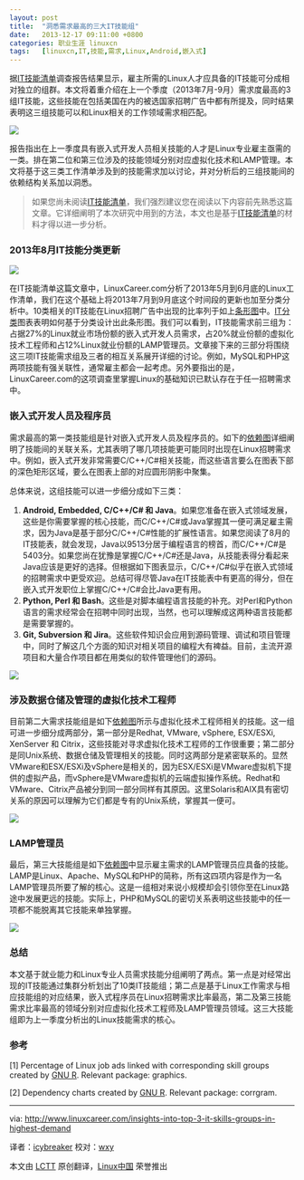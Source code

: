 ```yaml
---
layout: post
title:	"洞悉需求最高的三大IT技能组"
date:	2013-12-17 09:11:00 +0800 
categories:	职业生涯 linuxcn 
tags:	[linuxcn,IT,技能,需求,Linux,Android,嵌入式]
---
```



据[IT技能清单](http://www.linuxcareer.com/it-skill-sets)调查报告结果显示，雇主所需的Linux人才应具备的IT技能可分成相对独立的组群。本文将着重介绍在上一个季度（2013年7月-9月）需求度最高的3组IT技能，这些技能在包括美国在内的被选国家招聘广告中都有所提及，同时结果表明这三组技能可以和Linux相关的工作领域需求相匹配。


![](/Asserts/Images//attachment/album/201312/17/090605jy7mpwzmbgj5yxtm.png)


报告指出在上一季度具有嵌入式开发人员相关技能的人才是Linux专业雇主亟需的一类。排在第二位和第三位涉及的技能领域分别对应虚拟化技术和LAMP管理。本文将基于这三类工作清单涉及到的技能需求加以讨论，并对分析后的三组技能间的依赖结构关系加以洞悉。



> 
> 如果您尚未阅读[IT技能清单](http://www.linuxcareer.com/it-skill-sets)，我们强烈建议您在阅读以下内容前先熟悉这篇文章。它详细阐明了本次研究中用到的方法，本文也是基于[IT技能清单](http://www.linuxcareer.com/it-skill-sets)的材料才得以进一步分析。
> 
> 
> 


### 2013年8月IT技能分类更新


![](/Asserts/Images//attachment/album/201312/17/090621oq2szguko2ugq25b.png)


在IT技能清单这篇文章中，LinuxCareer.com分析了2013年5月到6月底的Linux工作清单，我们在这个基础上将2013年7月到9月底这个时间段的更新也加至分类分析中。10类相关的IT技能在Linux招聘广告中出现的比率列于如上[条形图](http://www.linuxcareer.com/it-skill-sets)中。[IT分类](http://www.linuxcareer.com/images/Linux_jobs_classification_jul_oct_2013.png)图表表明如何基于分类设计出此条形图。我们可以看到，IT技能需求前三组为：占据27%的Linux就业市场份额的嵌入式开发人员需求，占20%就业份额的虚拟化技术工程师和占12%Linux就业份额的LAMP管理员。文章接下来的三部分将围绕这三项IT技能需求组及三者的相互关系展开详细的讨论。例如，MySQL和PHP这两项技能有强关联性，通常雇主都会一起考虑。另外要指出的是，LinuxCareer.com的这项调查里掌握Linux的基础知识已默认存在于任一招聘需求中。


### 嵌入式开发人员及程序员


需求最高的第一类技能组是针对嵌入式开发人员及程序员的。如下的[依赖图](http://www.linuxcareer.com/images/Linux_jobs_classification_jul_oct_2013.png)详细阐明了技能间的关联关系，尤其表明了哪几项技能更可能同时出现在Linux招聘需求中。例如，嵌入式开发非常需要C/C++/C#相关技能，而这些语言要么在图表下部的深色矩形区域，要么在图表上部的对应圆形阴影中聚集。


总体来说，这组技能可以进一步细分成如下三类：


1. **Android, Embedded, C/C++/C# 和 Java**。如果您准备在嵌入式领域发展，这些是你需要掌握的核心技能，而C/C++/C#或Java掌握其一便可满足雇主需求，因为Java是基于部分C/C++/C#性能的扩展性语言。如果您阅读了8月的IT技能表，就会发现，Java以9513分居于编程语言的榜首，而C/C++/C#是5403分。如果您尚在犹豫是掌握C/C++/C#还是Java，从技能表得分看起来Java应该是更好的选择。但根据如下图表显示，C/C++/C#似乎在嵌入式领域的招聘需求中更受欢迎。总结可得尽管Java在IT技能表中有更高的得分，但在嵌入式开发职位上掌握C/C++/C#会比Java更有用。
2. **Python, Perl 和 Bash**。这些是对脚本编程语言技能的补充。对Perl和Python语言的需求经常会在招聘中同时出现，当然，也可以理解成这两种语言技能都是需要掌握的。
3. **Git, Subversion 和 Jira**。这些软件知识会应用到源码管理、调试和项目管理中，同时了解这几个方面的知识对相关项目的编程大有裨益。目前，主流开源项目和大量合作项目都在用类似的软件管理他们的源码。


![](/Asserts/Images//attachment/album/201312/17/090623n0eqab671tucx1w1.png)


### 涉及数据仓储及管理的虚拟化技术工程师


目前第二大需求技能组是如下[依赖图](http://www.linuxcareer.com/images/Linux_jobs_classification_jul_oct_2013.png)所示与虚拟化技术工程师相关的技能。这一组可进一步细分成两部分，第一部分是Redhat, VMware, vSphere, ESX/ESXi, XenServer 和 Citrix，这些技能对寻求虚拟化技术工程师的工作很重要；第二部分是同Unix系统、数据仓储及管理相关的技能。同时这两部分是紧密联系的。显然VMware和ESX/ESXi及vSphere是相关的，因为ESX/ESXi是VMware虚拟机下提供的虚拟产品，而vSphere是VMware虚拟机的云端虚拟操作系统。Redhat和VMware、Citrix产品被分到同一部分同样有其原因。这里Solaris和AIX具有密切关系的原因可以理解为它们都是专有的Unix系统，掌握其一便可。


![](/Asserts/Images//attachment/album/201312/17/0906250j9f092ws2js1z21.png)


### LAMP管理员


最后，第三大技能组是如下[依赖图](http://www.linuxcareer.com/images/Linux_jobs_classification_jul_oct_2013.png)中显示雇主需求的LAMP管理员应具备的技能。LAMP是Linux、Apache、MySQL和PHP的简称，所有这四项内容是作为一名LAMP管理员所要了解的核心。这是一组相对来说小规模却会引领你至在Linux路途中发展更远的技能。实际上，PHP和MySQL的密切关系表明这些技能中的任一项都不能脱离其它技能来单独掌握。


![](/Asserts/Images//attachment/album/201312/17/090627myyga3zaa8z7mnpm.png)


### 总结


本文基于就业能力和Linux专业人员需求技能分组阐明了两点。第一点是对经常出现的IT技能通过集群分析划出了10类IT技能组；第二点是基于Linux工作需求与相应技能组的对应结果，嵌入式程序员在Linux招聘需求比率最高，第二及第三技能需求比率最高的领域分别对应虚拟化技术工程师及LAMP管理员领域。这三大技能组即为上一季度分析出的Linux技能需求的核心。


### 参考


[1] Percentage of Linux job ads linked with corresponding skill groups created by [GNU R](http://www.r-project.org/). Relevant package: graphics.


[2] Dependency charts created by [GNU R](http://www.r-project.org/). Relevant package: corrgram.




---


via: <http://www.linuxcareer.com/insights-into-top-3-it-skills-groups-in-highest-demand>


译者：[icybreaker](https://github.com/icybreaker) 校对：[wxy](https://github.com/wxy)


本文由 [LCTT](https://github.com/LCTT/TranslateProject) 原创翻译，[Linux中国](http://linux.cn/) 荣誉推出
